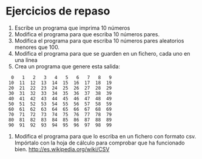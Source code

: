 # Ejercicios de repaso #

  1. Escribe un programa que imprima 10 números
  1. Modifica el programa para que escriba 10 números pares.
  1. Modifica el programa para que escriba 10 números pares aleatorios menores que 100.
  1. Modifica el programa para que se guarden en un fichero, cada uno en una línea
  1. Crea un programa que genere esta salida:
```
  0   1   2   3   4   5   6   7   8   9
 10  11  12  13  14  15  16  17  18  19
 20  21  22  23  24  25  26  27  28  29
 30  31  32  33  34  35  36  37  38  39
 40  41  42  43  44  45  46  47  48  49
 50  51  52  53  54  55  56  57  58  59
 60  61  62  63  64  65  66  67  68  69
 70  71  72  73  74  75  76  77  78  79
 80  81  82  83  84  85  86  87  88  89
 90  91  92  93  94  95  96  97  98  99
```
  1. Modifica el programa para que lo escriba en un fichero con formato csv. Impórtalo con la hoja de cálculo para comprobar que ha funcionado bien. http://es.wikipedia.org/wiki/CSV